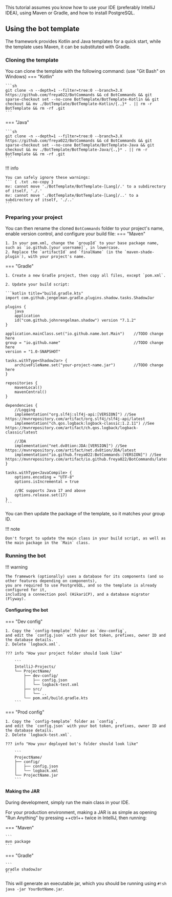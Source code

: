 This tutorial assumes you know how to use your IDE (preferably IntelliJ IDEA), using Maven or Gradle,
and how to install PostgreSQL.

## Using the bot template

The framework provides Kotlin and Java templates for a quick start,
while the template uses Maven, it can be substituted with Gradle.

### Cloning the template
You can clone the template with the following command: (use "Git Bash" on Windows)
=== "Kotlin"

    ```sh
    git clone -n --depth=1 --filter=tree:0 --branch=3.X https://github.com/freya022/BotCommands && cd BotCommands && git sparse-checkout set --no-cone BotTemplate/BotTemplate-Kotlin && git checkout && mv ./BotTemplate/BotTemplate-Kotlin/{.,}* . || rm -r BotTemplate && rm -rf .git
    ```

=== "Java"

    ```sh
    git clone -n --depth=1 --filter=tree:0 --branch=3.X https://github.com/freya022/BotCommands && cd BotCommands && git sparse-checkout set --no-cone BotTemplate/BotTemplate-Java && git checkout && mv ./BotTemplate/BotTemplate-Java/{.,}* . || rm -r BotTemplate && rm -rf .git
    ```

!!! info

    You can safely ignore these warnings:
    ``` { .txt .no-copy }
    mv: cannot move './BotTemplate/BotTemplate-[Lang]/.' to a subdirectory of itself, './.'
    mv: cannot move './BotTemplate/BotTemplate-[Lang]/..' to a subdirectory of itself, './..'
    ```

### Preparing your project
You can then rename the cloned `BotCommands` folder to your project's name,
enable version control, and configure your build file:
=== "Maven"

    1. In your pom.xml, change the `groupId` to your base package name, such as `io.github.[your username]`, in lowercase.
    2. Replace the `artifactId` and `finalName` (in the `maven-shade-plugin`), with your project's name.

=== "Gradle"

    1. Create a new Gradle project, then copy all files, except `pom.xml`.

    2. Update your build script:

    ```kotlin title="build.gradle.kts"
    import com.github.jengelman.gradle.plugins.shadow.tasks.ShadowJar
    
    plugins {
        java
        application
        id("com.github.johnrengelman.shadow") version "7.1.2"
    }
    
    application.mainClass.set("io.github.name.bot.Main")    //TODO change here
    group = "io.github.name"                                //TODO change here
    version = "1.0-SNAPSHOT"
    
    tasks.withType<ShadowJar> {
        archiveFileName.set("your-project-name.jar")        //TODO change here
    }
    
    repositories {
        mavenLocal()
        mavenCentral()
    }
    
    dependencies {
        //Logging
        implementation("org.slf4j:slf4j-api:[VERSION]") //See https://mvnrepository.com/artifact/org.slf4j/slf4j-api/latest
        implementation("ch.qos.logback:logback-classic:1.2.11") //See https://mvnrepository.com/artifact/ch.qos.logback/logback-classic/latest

        //JDA
        implementation("net.dv8tion:JDA:[VERSION]") //See https://mvnrepository.com/artifact/net.dv8tion/JDA/latest
        implementation("io.github.freya022:BotCommands:[VERSION]") //See https://mvnrepository.com/artifact/io.github.freya022/BotCommands/latest
    }
    
    tasks.withType<JavaCompile> {
        options.encoding = "UTF-8"
        options.isIncremental = true
    
        //BC supports Java 17 and above
        options.release.set(17)
    }
    ```

You can then update the package of the template, so it matches your group ID.

!!! note

    Don't forget to update the main class in your build script, as well as the main package in the `Main` class.

### Running the bot

!!! warning

    The framework (optionally) uses a database for its components (and so other features depending on components),
    you are required to use PostgreSQL, and so the template is already configured for it,
    including a connection pool (HikariCP), and a database migrator (Flyway).

[//]: # (TODO update depending on SQLite compatibility)

#### Configuring the bot

=== "Dev config"

    1. Copy the `config-template` folder as `dev-config`, 
    and edit the `config.json` with your bot token, prefixes, owner ID and the database details.
    2. Delete `logback.xml`.

    ??? info "How your project folder should look like"

        ```
        IntelliJ-Projects/
        └── ProjectName/
            ├── dev-config/
            │   ├── config.json
            │   └── logback-test.xml
            ├── src/
            │   └── ..
            └── pom.xml/build.gradle.kts
        ```

=== "Prod config"

    1. Copy the `config-template` folder as `config`, 
    and edit the `config.json` with your bot token, prefixes, owner ID and the database details.
    2. Delete `logback-test.xml`.

    ??? info "How your deployed bot's folder should look like"
    
        ```
        ProjectName/
        ├── config/
        │   ├── config.json
        │   └── logback.xml
        └── ProjectName.jar
        ```

#### Making the JAR

During development, simply run the main class in your IDE.

For your production environment, making a JAR is as simple as opening "Run Anything"
by pressing ++ctrl++ twice in IntelliJ, then running:

=== "Maven"

    ```
    mvn package
    ```

=== "Gradle"

    ```
    gradle shadowJar
    ```

This will generate an executable jar, which you should be running using `#!sh java -jar YourBotName.jar`.